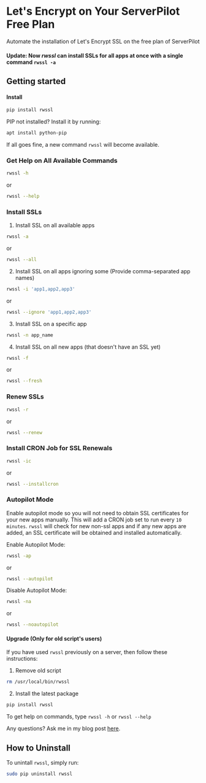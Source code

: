 # Let's Encrypt on Your ServerPilot Free Plan
Automate the installation of Let's Encrypt SSL on the free plan of ServerPilot
#### Update: Now ***rwssl*** can install SSLs for all apps at once with a single command `rwssl -a`

## Getting started

#### Install 
```bash
pip install rwssl
```
PIP not installed? Install it by running:
```bash
apt install python-pip
```

If all goes fine, a new command `rwssl` will become available.

### Get Help on All Available Commands
```bash
rwssl -h
```

or

```bash
rwssl --help
```

### Install SSLs

1. Install SSL on all available apps
```bash
rwssl -a
```
or
```bash
rwssl --all
```

2. Install SSL on all apps ignoring some (Provide comma-separated app names)
```bash
rwssl -i 'app1,app2,app3'
```
or
```bash
rwssl --ignore 'app1,app2,app3'
```
3. Install SSL on a specific app
```bash
rwssl -n app_name
```

4. Install SSL on all new apps (that doesn't have an SSL yet)
```bash
rwssl -f
```
or
```bash
rwssl --fresh
```

### Renew SSLs
```bash
rwssl -r
```
or

```bash
rwssl --renew
```

### Install CRON Job for SSL Renewals
```bash
rwssl -ic
```
or

```bash
rwssl --installcron
```

### Autopilot Mode
Enable autopilot mode so you will not need to obtain SSL certificates for your new apps manually. This will add a CRON job set to run every `10 minutes`. `rwssl` will check for new non-ssl apps and if any new apps are added, an SSL certificate will be obtained and installed automatically.

Enable Autopilot Mode:
```bash
rwssl -ap
```

or

```bash
rwssl --autopilot
```

Disable Autopilot Mode:
```bash
rwssl -na
```

or

```bash
rwssl --noautopilot
```

#### Upgrade (Only for old script's users)
If you have used `rwssl` previously on a server, then follow these instructions:

1. Remove old script
```bash
rm /usr/local/bin/rwssl
```

2. Install the latest package
```bash
pip install rwssl
```

To get help on commands, type `rwssl -h` or `rwssl --help`

Any questions? Ask me in my blog post [here](https://rehmat.works/install-lets-encrypt-on-the-free-plan-of-serverpilot/).

## How to Uninstall
To unintall `rwssl`, simply run:
```bash
sudo pip uninstall rwssl
```